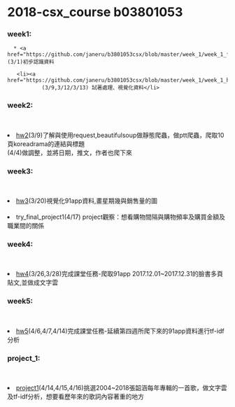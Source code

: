 # 2018-csx_course b03801053
###  week1:    
      * <a href="https://github.com/janeru/b3801053csx/blob/master/week_1/week_1_first_meet.ipynb">class1</a>(3/1)初步認識資料
      
       <li><a href="https://github.com/janeru/b3801053csx/blob/master/week_1/week_1_hw.ipynb">hw1</a>
               (3/9,3/12/3/13) 試著處理、視覺化資料</li>     
###  week2:       
          <li><a href="https://github.com/janeru/b3801053csx/blob/master/week_2/ptt%E7%88%AC%E8%9F%B2koreadrama%E7%9A%84%E9%80%A3%E7%B5%90%E8%88%87%E6%A8%99%E9%A1%8C.ipynb">hw2</a>(3/9)了解與使用request,beautifulsoup做靜態爬蟲，做ptt爬蟲，爬取10頁koreadrama的連結與標題       
          (4/4)做調整，並將日期，推文，作者也爬下來</li> 
###  week3:
         <li><a href="https://github.com/janeru/b3801053csx/blob/master/week_3/week3_hw_3.ipynb">hw3</a>(3/20)視覺化91app資料,畫星期幾與銷售量的圖</li>
         <li><a href="https://github.com/janeru/b3801053csx/blob/master/week_3/classifi.ipynb"></a>try_final_project1(4/17) project觀察：想看購物間隔與購物頻率及購買金額及職業間的關係</li>
###  week4:               
         <li><a href="https://github.com/janeru/b3801053csx/blob/master/week_4/week_4_class.ipynb">hw4</a>(3/26,3/28)完成課堂任務-爬取91app 2017.12.01~2017.12.31的臉書多頁貼文,並做成文字雲</li>
###  week5:
         <li><a href="https://github.com/janeru/b3801053csx/blob/master/week_5/hw_5.ipynb">hw5</a>(4/6,4/7,4/14)完成課堂任務-延續第四週所爬下來的91app資料進行tf-idf分析</li>
###  project_1: 
         <li><a href="https://github.com/janeru/b3801053csx/blob/master/project_1/project_1.ipynb">project1</a>(4/14,4/15,4/16)挑選2004~2018張韶涵每年專輯的一首歌，做文字雲及tf-idf分析，想要看歷年來的歌詞內容著重的地方</li>
         
